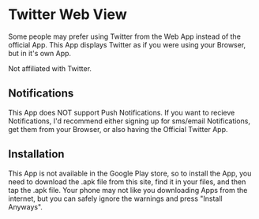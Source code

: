 # Twitter Web View
Some people may prefer using Twitter from the Web App instead of the official App. This App displays Twitter as if you were using your Browser, but in it's own App.

Not affiliated with Twitter.

## Notifications
This App does NOT support Push Notifications. If you want to recieve Notifications, I'd recommend either signing up for sms/email Notifications, get them from your Browser, or also having the Official Twitter App.

## Installation
This App is not available in the Google Play store, so to install the App, you need to download the .apk file from this site, find it in your files, and then tap the .apk file. Your phone may not like you downloading Apps from the internet, but you can safely ignore the warnings and press "Install Anyways".

